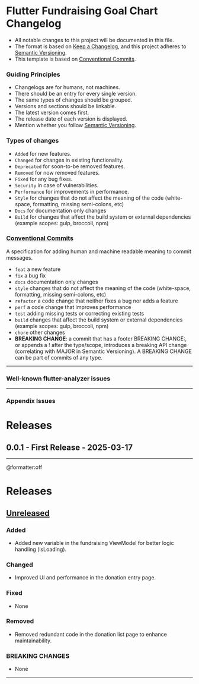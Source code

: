 # Flutter Fundraising Goal Chart Changelog

* All notable changes to this project will be documented in this file.
* The format is based on [Keep a Changelog](https://keepachangelog.com/en/1.1.0/), and this project  adheres to [Semantic Versioning](https://semver.org/spec/v2.0.0.html).
* This template is based on [Conventional Commits](https://www.conventionalcommits.org/en/v1.0.0/).

### Guiding Principles

- Changelogs are for humans, not machines.
- There should be an entry for every single version.
- The same types of changes should be grouped.
- Versions and sections should be linkable.
- The latest version comes first.
- The release date of each version is displayed.
- Mention whether you follow [Semantic Versioning](https://semver.org/spec/v2.0.0.html).

### Types of changes

- `Added` for new features.
- `Changed` for changes in existing functionality.
- `Deprecated` for soon-to-be removed features.
- `Removed` for now removed features.
- `Fixed` for any bug fixes.
- `Security` in case of vulnerabilities.
- `Performance` for improvements in performance.
- `Style` for changes that do not affect the meaning of the code (white-space, formatting, missing semi-colons, etc)
- `Docs` for documentation only changes
- `Build` for changes that affect the build system or external dependencies (example scopes: gulp, broccoli, npm)

### [Conventional Commits](https://www.conventionalcommits.org/en/v1.0.0/)

A specification for adding human and machine readable meaning to commit messages.

- `feat` a new feature
- `fix` a bug fix
- `docs` documentation only changes
- `style` changes that do not affect the meaning of the code (white-space, formatting, missing semi-colons, etc)
- `refactor` a code change that neither fixes a bug nor adds a feature
- `perf` a code change that improves performance
- `test` adding missing tests or correcting existing tests
- `build` changes that affect the build system or external dependencies (example scopes: gulp, broccoli, npm)
- `chore` other changes
- **BREAKING CHANGE**: a commit that has a footer BREAKING CHANGE:, or appends a ! after the type/scope, introduces a breaking API change (correlating with MAJOR in Semantic Versioning). A BREAKING  CHANGE can be part of commits of any type.

---

### Well-known flutter-analyzer issues


---

### Appendix Issues

# Releases
## 0.0.1 - First Release - 2025-03-17



---

@formatter:off

# Releases

## [Unreleased]()
### Added
- Added new variable in the fundraising ViewModel for better logic handling (isLoading).

### Changed
- Improved UI and performance in the donation entry page.

### Fixed
- None

### Removed
- Removed redundant code in the donation list page to enhance maintainability.

### BREAKING CHANGES
- None


---
